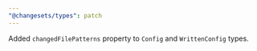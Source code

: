 ```yaml
---
"@changesets/types": patch
---
```


Added `changedFilePatterns` property to `Config` and `WrittenConfig` types.
